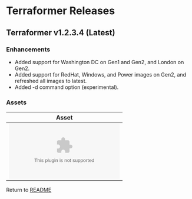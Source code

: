 # Terraformer Releases

## Terraformer v1.2.3.4 (Latest)

### Enhancements

- Added support for Washington DC on Gen1 and Gen2, and London on Gen2.
- Added support for RedHat, Windows, and Power images on Gen2, and refreshed all images to latest.
- Added -d command option (experimental).

### Assets

| Asset |
| --- |
| ![darwin_amd64.zip](download/v1.2.3.4/darwin_amd64.zip) |

Return to [README](/README.md)
